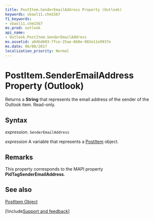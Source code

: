 ```yaml
---
title: PostItem.SenderEmailAddress Property (Outlook)
keywords: vbaol11.chm1567
f1_keywords:
- vbaol11.chm1567
ms.prod: outlook
api_name:
- Outlook.PostItem.SenderEmailAddress
ms.assetid: a84bd603-7fce-25ae-668e-083e11e9937e
ms.date: 06/08/2017
localization_priority: Normal
---
```



# PostItem.SenderEmailAddress Property (Outlook)

Returns a  **String** that represents the email address of the sender of the Outlook item. Read-only.


## Syntax

_expression_. `SenderEmailAddress`

_expression_ A variable that represents a [PostItem](./Outlook.PostItem.md) object.


## Remarks

This property corresponds to the MAPI property  **PidTagSenderEmailAddress**.


## See also


[PostItem Object](Outlook.PostItem.md)

[!include[Support and feedback](~/includes/feedback-boilerplate.md)]